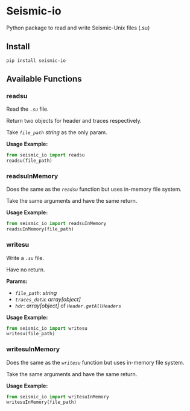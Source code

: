 # Seismic-io
Python package to read and write Seismic-Unix files (.su)

## Install

```
pip install seismic-io
```

## Available Functions

### readsu
Read the _`.su`_ file.

Return two objects for header and traces respectively.

Take _`file_path`_ _string_ as the only param.


**Usage Example:**
```py
from seismic_io import readsu
readsu(file_path)
```


### readsuInMemory
Does the same as the _`readsu`_ function but uses in-memory file system.

Take the same arguments and have the same return.


**Usage Example:**
```py
from seismic_io import readsuInMemory
readsuInMemory(file_path)
```


### writesu
Write a _`.su`_ file.

Have no return.

**Params:**
 - _`file_path`_: 
_string_
 - _`traces_data`_: 
_array[object]_
 - _`hdr`_:
_array[object]_ of _`Header.getAllHeaders`_


**Usage Example:**
```py
from seismic_io import writesu
writesu(file_path)
```


### writesuInMemory
Does the same as the _`writesu`_ function but uses in-memory file system.

Take the same arguments and have the same return.


**Usage Example:**
```py
from seismic_io import writesuInMemory
writesuInMemory(file_path)
```
